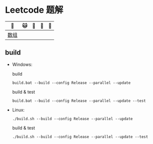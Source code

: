 # Leetcode 题解

| :tiger:              | :cat: | :dog: | :dragon: | :snake: |
| -------------------- | ----- | ----- | -------- | ------- |
| [数组](doc/array.md) |       |       |          |         |

## build


- Windows:

  build

  ```shell
  build.bat --build --config Release --parallel --update
  ```

  build & test

  ```shell
  build.bat --build --config Release --parallel --update --test
  ```

- Linux:

  ```shell
  ./build.sh --build --config Release --parallel --update
  ```

  build & test

  ```shell
  ./build.sh --build --config Release --parallel --update --test
  ```

